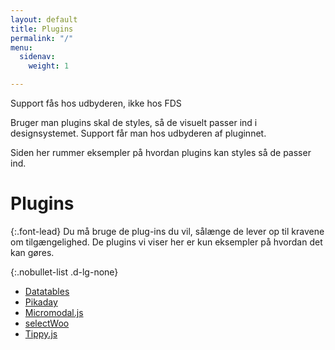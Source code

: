 ```yaml
---
layout: default
title: Plugins
permalink: "/"
menu:
  sidenav:
    weight: 1

---
```

<div class="alert alert-warning">
<div class="alert-body">
<p class="alert-heading">Support fås hos udbyderen, ikke hos FDS</p>
<p class="alert-text">Bruger man plugins skal de styles, så de visuelt passer ind i designsystemet. Support får man hos udbyderen af pluginnet.</p>
<p class="alert-text">Siden her rummer eksempler på hvordan plugins kan styles så de passer ind.</p>
</div>
</div>

# Plugins

{:.font-lead}
Du må bruge de plug-ins du vil, sålænge de lever op til kravene om tilgængelighed. De plugins vi viser her er kun eksempler på hvordan det kan gøres.

{:.nobullet-list .d-lg-none}
- <a href="dkfds-plugins-docs/datatables/">Datatables</a>
- <a href="dkfds-plugins-docs/pikaday/">Pikaday</a>
- <a href="dkfds-plugins-docs/micromodaljs/">Micromodal.js</a>
- <a href="dkfds-plugins-docs/selectwoo/">selectWoo</a>
- <a href="dkfds-plugins-docs/tippyjs/">Tippy.js</a>